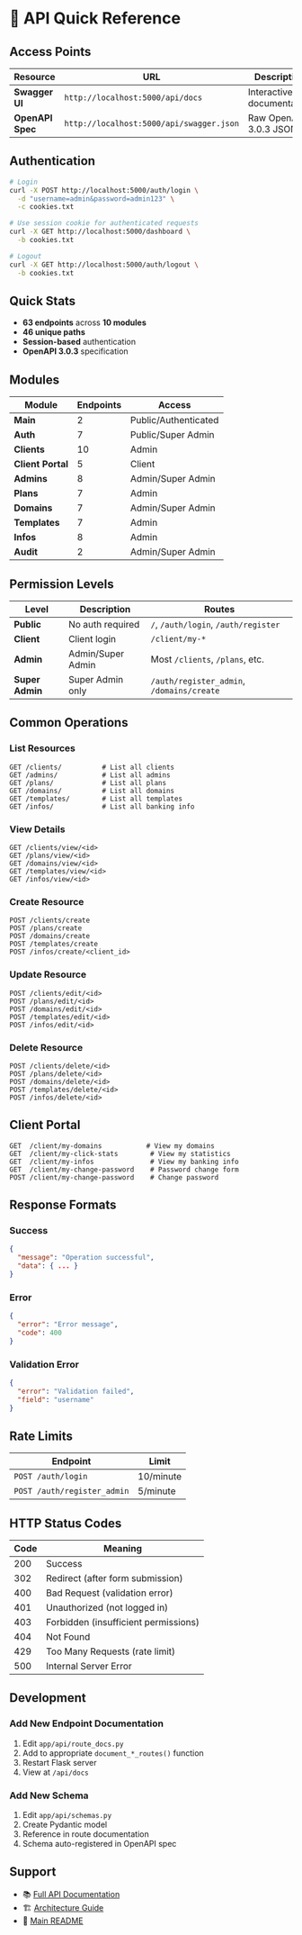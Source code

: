 # 🚀 API Quick Reference

## Access Points

| Resource | URL | Description |
|----------|-----|-------------|
| **Swagger UI** | `http://localhost:5000/api/docs` | Interactive API documentation |
| **OpenAPI Spec** | `http://localhost:5000/api/swagger.json` | Raw OpenAPI 3.0.3 JSON |

## Authentication

```bash
# Login
curl -X POST http://localhost:5000/auth/login \
  -d "username=admin&password=admin123" \
  -c cookies.txt

# Use session cookie for authenticated requests
curl -X GET http://localhost:5000/dashboard \
  -b cookies.txt

# Logout
curl -X GET http://localhost:5000/auth/logout \
  -b cookies.txt
```

## Quick Stats

- **63 endpoints** across **10 modules**
- **46 unique paths**
- **Session-based** authentication
- **OpenAPI 3.0.3** specification

## Modules

| Module | Endpoints | Access |
|--------|-----------|--------|
| **Main** | 2 | Public/Authenticated |
| **Auth** | 7 | Public/Super Admin |
| **Clients** | 10 | Admin |
| **Client Portal** | 5 | Client |
| **Admins** | 8 | Admin/Super Admin |
| **Plans** | 7 | Admin |
| **Domains** | 7 | Admin/Super Admin |
| **Templates** | 7 | Admin |
| **Infos** | 8 | Admin |
| **Audit** | 2 | Admin/Super Admin |

## Permission Levels

| Level | Description | Routes |
|-------|-------------|--------|
| **Public** | No auth required | `/`, `/auth/login`, `/auth/register` |
| **Client** | Client login | `/client/my-*` |
| **Admin** | Admin/Super Admin | Most `/clients`, `/plans`, etc. |
| **Super Admin** | Super Admin only | `/auth/register_admin`, `/domains/create` |

## Common Operations

### List Resources

```
GET /clients/          # List all clients
GET /admins/           # List all admins
GET /plans/            # List all plans
GET /domains/          # List all domains
GET /templates/        # List all templates
GET /infos/            # List all banking info
```

### View Details

```
GET /clients/view/<id>
GET /plans/view/<id>
GET /domains/view/<id>
GET /templates/view/<id>
GET /infos/view/<id>
```

### Create Resource

```
POST /clients/create
POST /plans/create
POST /domains/create
POST /templates/create
POST /infos/create/<client_id>
```

### Update Resource

```
POST /clients/edit/<id>
POST /plans/edit/<id>
POST /domains/edit/<id>
POST /templates/edit/<id>
POST /infos/edit/<id>
```

### Delete Resource

```
POST /clients/delete/<id>
POST /plans/delete/<id>
POST /domains/delete/<id>
POST /templates/delete/<id>
POST /infos/delete/<id>
```

## Client Portal

```
GET  /client/my-domains           # View my domains
GET  /client/my-click-stats        # View my statistics
GET  /client/my-infos              # View my banking info
GET  /client/my-change-password    # Password change form
POST /client/my-change-password    # Change password
```

## Response Formats

### Success

```json
{
  "message": "Operation successful",
  "data": { ... }
}
```

### Error

```json
{
  "error": "Error message",
  "code": 400
}
```

### Validation Error

```json
{
  "error": "Validation failed",
  "field": "username"
}
```

## Rate Limits

| Endpoint | Limit |
|----------|-------|
| `POST /auth/login` | 10/minute |
| `POST /auth/register_admin` | 5/minute |

## HTTP Status Codes

| Code | Meaning |
|------|---------|
| 200 | Success |
| 302 | Redirect (after form submission) |
| 400 | Bad Request (validation error) |
| 401 | Unauthorized (not logged in) |
| 403 | Forbidden (insufficient permissions) |
| 404 | Not Found |
| 429 | Too Many Requests (rate limit) |
| 500 | Internal Server Error |

## Development

### Add New Endpoint Documentation

1. Edit `app/api/route_docs.py`
2. Add to appropriate `document_*_routes()` function
3. Restart Flask server
4. View at `/api/docs`

### Add New Schema

1. Edit `app/api/schemas.py`
2. Create Pydantic model
3. Reference in route documentation
4. Schema auto-registered in OpenAPI spec

## Support

- 📚 [Full API Documentation](API_DOCUMENTATION.md)
- 🏗️ [Architecture Guide](../ARCHITECTURE.md)
- 📖 [Main README](../README.md)
